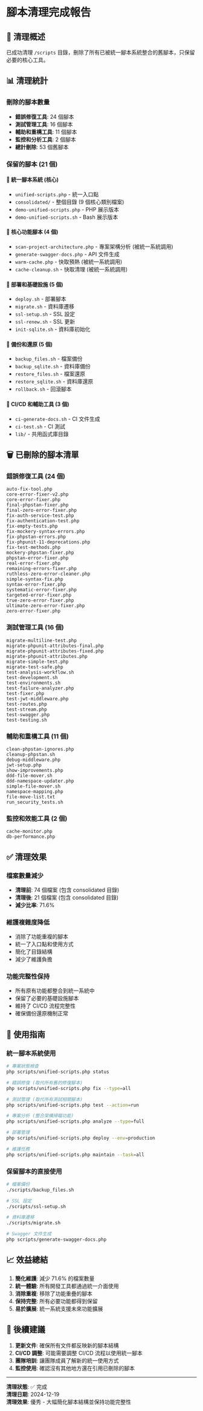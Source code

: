 # 腳本清理完成報告

## 🧹 清理概述

已成功清理 `/scripts` 目錄，刪除了所有已被統一腳本系統整合的舊腳本，只保留必要的核心工具。

## 📊 清理統計

### 刪除的腳本數量
- **錯誤修復工具**: 24 個腳本
- **測試管理工具**: 16 個腳本  
- **輔助和重構工具**: 11 個腳本
- **監控和分析工具**: 2 個腳本
- **總計刪除**: 53 個舊腳本

### 保留的腳本 (21 個)

#### 🚀 統一腳本系統 (核心)
- `unified-scripts.php` - 統一入口點
- `consolidated/` - 整個目錄 (9 個核心類別檔案)
- `demo-unified-scripts.php` - PHP 展示版本
- `demo-unified-scripts.sh` - Bash 展示版本

#### 🔧 核心功能腳本 (4 個)
- `scan-project-architecture.php` - 專案架構分析 (被統一系統調用)
- `generate-swagger-docs.php` - API 文件生成
- `warm-cache.php` - 快取預熱 (被統一系統調用)
- `cache-cleanup.sh` - 快取清理 (被統一系統調用)

#### 🚀 部署和基礎設施 (5 個)
- `deploy.sh` - 部署腳本
- `migrate.sh` - 資料庫遷移
- `ssl-setup.sh` - SSL 設定
- `ssl-renew.sh` - SSL 更新
- `init-sqlite.sh` - 資料庫初始化

#### 💾 備份和還原 (5 個)
- `backup_files.sh` - 檔案備份
- `backup_sqlite.sh` - 資料庫備份
- `restore_files.sh` - 檔案還原
- `restore_sqlite.sh` - 資料庫還原
- `rollback.sh` - 回滾腳本

#### 🔨 CI/CD 和輔助工具 (3 個)
- `ci-generate-docs.sh` - CI 文件生成
- `ci-test.sh` - CI 測試
- `lib/` - 共用函式庫目錄

## 🗑️ 已刪除的腳本清單

### 錯誤修復工具 (24 個)
```
auto-fix-tool.php
core-error-fixer-v2.php
core-error-fixer.php
final-phpstan-fixer.php
final-zero-error-fixer.php
fix-auth-service-test.php
fix-authentication-test.php
fix-empty-tests.php
fix-mockery-syntax-errors.php
fix-phpstan-errors.php
fix-phpunit-11-deprecations.php
fix-test-methods.php
mockery-phpstan-fixer.php
phpstan-error-fixer.php
real-error-fixer.php
remaining-errors-fixer.php
ruthless-zero-error-cleaner.php
simple-syntax-fix.php
syntax-error-fixer.php
systematic-error-fixer.php
targeted-error-fixer.php
true-zero-error-fixer.php
ultimate-zero-error-fixer.php
zero-error-fixer.php
```

### 測試管理工具 (16 個)
```
migrate-multiline-test.php
migrate-phpunit-attributes-final.php
migrate-phpunit-attributes-fixed.php
migrate-phpunit-attributes.php
migrate-simple-test.php
migrate-test-safe.php
test-analysis-workflow.sh
test-development.sh
test-environments.sh
test-failure-analyzer.php
test-fixer.php
test-jwt-middleware.php
test-routes.php
test-stream.php
test-swagger.php
test-testing.sh
```

### 輔助和重構工具 (11 個)
```
clean-phpstan-ignores.php
cleanup-phpstan.sh
debug-middleware.php
jwt-setup.php
show-improvements.php
ddd-file-mover.sh
ddd-namespace-updater.php
simple-file-mover.sh
namespace-mapping.php
file-move-list.txt
run_security_tests.sh
```

### 監控和效能工具 (2 個)
```
cache-monitor.php
db-performance.php
```

## ✅ 清理效果

### 檔案數量減少
- **清理前**: 74 個檔案 (包含 consolidated 目錄)
- **清理後**: 21 個檔案 (包含 consolidated 目錄)
- **減少比率**: 71.6%

### 維護複雜度降低
- 消除了功能重複的腳本
- 統一了入口點和使用方式
- 簡化了目錄結構
- 減少了維護負擔

### 功能完整性保持
- 所有原有功能都整合到統一系統中
- 保留了必要的基礎設施腳本
- 維持了 CI/CD 流程完整性
- 確保備份還原機制正常

## 🎯 使用指南

### 統一腳本系統使用
```bash
# 專案狀態檢查
php scripts/unified-scripts.php status

# 錯誤修復 (取代所有舊的修復腳本)
php scripts/unified-scripts.php fix --type=all

# 測試管理 (取代所有測試相關腳本)
php scripts/unified-scripts.php test --action=run

# 專案分析 (整合架構掃瞄功能)
php scripts/unified-scripts.php analyze --type=full

# 部署管理
php scripts/unified-scripts.php deploy --env=production

# 維護任務
php scripts/unified-scripts.php maintain --task=all
```

### 保留腳本的直接使用
```bash
# 檔案備份
./scripts/backup_files.sh

# SSL 設定
./scripts/ssl-setup.sh

# 資料庫遷移
./scripts/migrate.sh

# Swagger 文件生成
php scripts/generate-swagger-docs.php
```

## 📈 效益總結

1. **簡化維護**: 減少 71.6% 的檔案數量
2. **統一體驗**: 所有開發工具都通過統一介面使用
3. **消除重複**: 移除了功能重疊的腳本
4. **保持完整**: 所有必要功能都得到保留
5. **易於擴展**: 統一系統支援未來功能擴展

## 🔮 後續建議

1. **更新文件**: 確保所有文件都反映新的腳本結構
2. **CI/CD 調整**: 可能需要調整 CI/CD 流程以使用統一腳本
3. **團隊培訓**: 讓團隊成員了解新的統一使用方式
4. **監控使用**: 確認沒有其他地方還在引用已刪除的腳本

---

**清理狀態**: ✅ 完成  
**清理日期**: 2024-12-19  
**清理效果**: 優秀 - 大幅簡化腳本結構並保持功能完整性